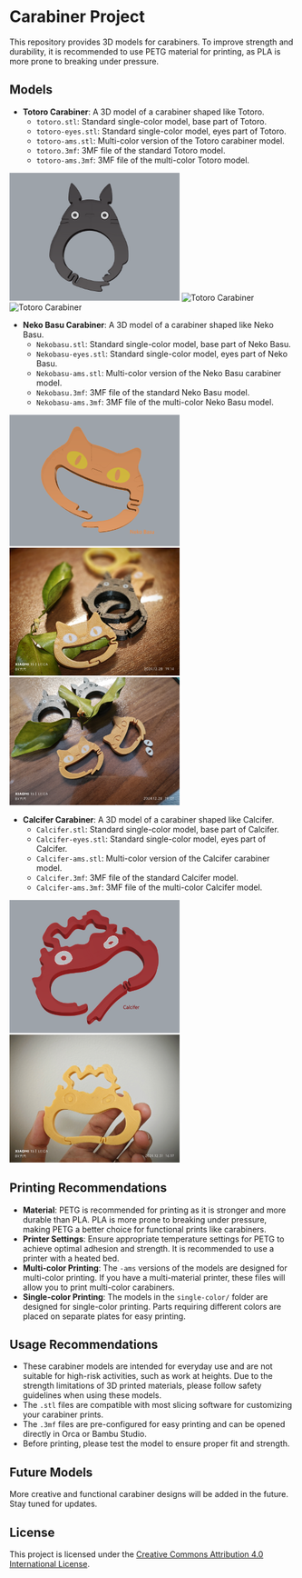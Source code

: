 # Carabiner Project

This repository provides 3D models for carabiners. To improve strength and durability, it is recommended to use PETG material for printing, as PLA is more prone to breaking under pressure.

## Models

- **Totoro Carabiner**: A 3D model of a carabiner shaped like Totoro.
  - `totoro.stl`: Standard single-color model, base part of Totoro.
  - `totoro-eyes.stl`: Standard single-color model, eyes part of Totoro.
  - `totoro-ams.stl`: Multi-color version of the Totoro carabiner model.
  - `totoro.3mf`: 3MF file of the standard Totoro model.
  - `totoro-ams.3mf`: 3MF file of the multi-color Totoro model.

<img src="./assets/Totoro/totoro.png" width="300" alt="Totoro Carabiner" />
<img src="./assets/Totoro/totoro-real-shot1.jpg" width="300" alt="Totoro Carabiner" />
<img src="./assets/Totoro/totoro-real-shot2.jpg" width="300" alt="Totoro Carabiner" />

- **Neko Basu Carabiner**: A 3D model of a carabiner shaped like Neko Basu.
  - `Nekobasu.stl`: Standard single-color model, base part of Neko Basu.
  - `Nekobasu-eyes.stl`: Standard single-color model, eyes part of Neko Basu.
  - `Nekobasu-ams.stl`: Multi-color version of the Neko Basu carabiner model.
  - `Nekobasu.3mf`: 3MF file of the standard Neko Basu model.
  - `Nekobasu-ams.3mf`: 3MF file of the multi-color Neko Basu model.

<img src="./assets/NekoBasu/nekobasu.png" width="300" alt="Nekobasu Carabiner" />
<img src="./assets/NekoBasu/nekobasu-real-shot1.jpg" width="300" alt="Nekobasu Carabiner" />
<img src="./assets/NekoBasu/nekobasu-real-shot2.jpg" width="300" alt="Nekobasu Carabiner" />

- **Calcifer Carabiner**: A 3D model of a carabiner shaped like Calcifer.
  - `Calcifer.stl`: Standard single-color model, base part of Calcifer.
  - `Calcifer-eyes.stl`: Standard single-color model, eyes part of Calcifer.
  - `Calcifer-ams.stl`: Multi-color version of the Calcifer carabiner model.
  - `Calcifer.3mf`: 3MF file of the standard Calcifer model.
  - `Calcifer-ams.3mf`: 3MF file of the multi-color Calcifer model.

<img src="./assets/Calcifer/calcifer.png" width="300" alt="Calcifer Carabiner" />
<img src="./assets/Calcifer/calcifer-real-shot1.jpg" width="300" alt="Calcifer Carabiner" />

## Printing Recommendations

- **Material**: PETG is recommended for printing as it is stronger and more durable than PLA. PLA is more prone to breaking under pressure, making PETG a better choice for functional prints like carabiners.
- **Printer Settings**: Ensure appropriate temperature settings for PETG to achieve optimal adhesion and strength. It is recommended to use a printer with a heated bed.
- **Multi-color Printing**: The `-ams` versions of the models are designed for multi-color printing. If you have a multi-material printer, these files will allow you to print multi-color carabiners.
- **Single-color Printing**: The models in the `single-color/` folder are designed for single-color printing. Parts requiring different colors are placed on separate plates for easy printing.

## Usage Recommendations

- These carabiner models are intended for everyday use and are not suitable for high-risk activities, such as work at heights. Due to the strength limitations of 3D printed materials, please follow safety guidelines when using these models.
- The `.stl` files are compatible with most slicing software for customizing your carabiner prints.
- The `.3mf` files are pre-configured for easy printing and can be opened directly in Orca or Bambu Studio.
- Before printing, please test the model to ensure proper fit and strength.

## Future Models

More creative and functional carabiner designs will be added in the future. Stay tuned for updates.

## License

This project is licensed under the [Creative Commons Attribution 4.0 International License](https://creativecommons.org/licenses/by/4.0/).

